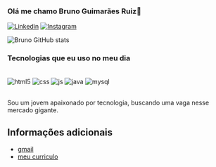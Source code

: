 ### Olá me chamo Bruno Guimarães Ruiz👋
[![Linkedin](https://img.shields.io/badge/LinkedIn-0077B5?style=for-the-badge&logo=linkedin&logoColor=white)](inkedin.com/in/bruno-guimarães-ruiz-161001241/)
[![Instagram](https://img.shields.io/badge/Instagram-E4405F?style=for-the-badge&logo=instagram&logoColor=white)](https://www.instagram.com/brunogr.24/)

![Bruno GitHub stats](https://github-readme-stats.vercel.app/api?username=bgr240403&show_icons=true&theme=transparent)

### Tecnologias que eu uso no meu dia

<div style="display: inline_block"><br/>
 <img align="center" alt="html5" scr="https://img.shields.io/badge/HTML5-E34F26?style=for-the-badge&logo=html5&logoColor=white" />
  <img align="center" alt="css" scr="hhttps://img.shields.io/badge/CSS3-1572B6?style=for-the-badge&logo=css3&logoColor=white" />
  <img align="center" alt="js" scr="https://img.shields.io/badge/JavaScript-F7DF1E?style=for-the-badge&logo=javascript&logoColor=black" />
  <img align="center" alt="java" scr="hhttps://img.shields.io/badge/Java-ED8B00?style=for-the-badge&logo=openjdk&logoColor=white" />
  <img align="center" alt="mysql" scr="https://img.shields.io/badge/MySQL-00000F?style=for-the-badge&logo=mysql&logoColor=white" />
</div><br/>

Sou um jovem apaixonado por tecnologia, buscando uma vaga nesse mercado gigante.

## Informações adicionais

- [gmail](https://mail.google.com/mail/u/0/?tab=rm&ogbl#inbox)
- [meu curriculo](https://docs.google.com/document/d/1Kr6rTKzkPuwiRk4Kl6Ua3_OzOYv2MuJX/edit)


